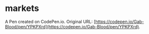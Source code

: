 # markets

A Pen created on CodePen.io. Original URL: [https://codepen.io/Gab-Blood/pen/YPKPXrd](https://codepen.io/Gab-Blood/pen/YPKPXrd).

